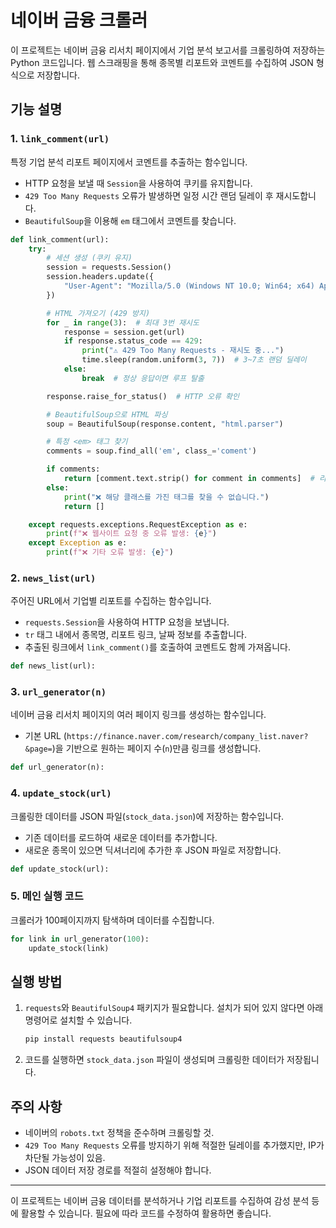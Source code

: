 # 네이버 금융 크롤러

이 프로젝트는 네이버 금융 리서치 페이지에서 기업 분석 보고서를 크롤링하여 저장하는 Python 코드입니다. 웹 스크래핑을 통해 종목별 리포트와 코멘트를 수집하여 JSON 형식으로 저장합니다.

## 기능 설명

### 1. `link_comment(url)`
특정 기업 분석 리포트 페이지에서 코멘트를 추출하는 함수입니다.
- HTTP 요청을 보낼 때 `Session`을 사용하여 쿠키를 유지합니다.
- `429 Too Many Requests` 오류가 발생하면 일정 시간 랜덤 딜레이 후 재시도합니다.
- `BeautifulSoup`을 이용해 `em` 태그에서 코멘트를 찾습니다.

```python
def link_comment(url):
    try:
        # 세션 생성 (쿠키 유지)
        session = requests.Session()
        session.headers.update({
            "User-Agent": "Mozilla/5.0 (Windows NT 10.0; Win64; x64) AppleWebKit/537.36 (KHTML, like Gecko) Chrome/110.0.0.0 Safari/537.36"
        })

        # HTML 가져오기 (429 방지)
        for _ in range(3):  # 최대 3번 재시도
            response = session.get(url)
            if response.status_code == 429:
                print("⚠ 429 Too Many Requests - 재시도 중...")
                time.sleep(random.uniform(3, 7))  # 3~7초 랜덤 딜레이
            else:
                break  # 정상 응답이면 루프 탈출

        response.raise_for_status()  # HTTP 오류 확인

        # BeautifulSoup으로 HTML 파싱
        soup = BeautifulSoup(response.content, "html.parser")

        # 특정 <em> 태그 찾기
        comments = soup.find_all('em', class_='coment')

        if comments:
            return [comment.text.strip() for comment in comments]  # 리스트로 반환
        else:
            print("❌ 해당 클래스를 가진 태그를 찾을 수 없습니다.")
            return []

    except requests.exceptions.RequestException as e:
        print(f"❌ 웹사이트 요청 중 오류 발생: {e}")
    except Exception as e:
        print(f"❌ 기타 오류 발생: {e}")
```

### 2. `news_list(url)`
주어진 URL에서 기업별 리포트를 수집하는 함수입니다.
- `requests.Session`을 사용하여 HTTP 요청을 보냅니다.
- `tr` 태그 내에서 종목명, 리포트 링크, 날짜 정보를 추출합니다.
- 추출된 링크에서 `link_comment()`를 호출하여 코멘트도 함께 가져옵니다.

```python
def news_list(url):
```

### 3. `url_generator(n)`
네이버 금융 리서치 페이지의 여러 페이지 링크를 생성하는 함수입니다.
- 기본 URL (`https://finance.naver.com/research/company_list.naver?&page=`)을 기반으로 원하는 페이지 수(`n`)만큼 링크를 생성합니다.

```python
def url_generator(n):
```

### 4. `update_stock(url)`
크롤링한 데이터를 JSON 파일(`stock_data.json`)에 저장하는 함수입니다.
- 기존 데이터를 로드하여 새로운 데이터를 추가합니다.
- 새로운 종목이 있으면 딕셔너리에 추가한 후 JSON 파일로 저장합니다.

```python
def update_stock(url):
```

### 5. 메인 실행 코드
크롤러가 100페이지까지 탐색하며 데이터를 수집합니다.

```python
for link in url_generator(100):
    update_stock(link)
```

## 실행 방법

1. `requests`와 `BeautifulSoup4` 패키지가 필요합니다. 설치가 되어 있지 않다면 아래 명령어로 설치할 수 있습니다.
   ```bash
   pip install requests beautifulsoup4
   ```
2. 코드를 실행하면 `stock_data.json` 파일이 생성되며 크롤링한 데이터가 저장됩니다.

## 주의 사항
- 네이버의 `robots.txt` 정책을 준수하며 크롤링할 것.
- `429 Too Many Requests` 오류를 방지하기 위해 적절한 딜레이를 추가했지만, IP가 차단될 가능성이 있음.
- JSON 데이터 저장 경로를 적절히 설정해야 합니다.

---

이 프로젝트는 네이버 금융 데이터를 분석하거나 기업 리포트를 수집하여 감성 분석 등에 활용할 수 있습니다. 필요에 따라 코드를 수정하여 활용하면 좋습니다.
